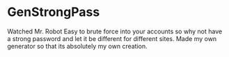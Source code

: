 # GenStrongPass

Watched Mr. Robot
Easy to brute force into your accounts so why not have a strong password and let it be different for different sites.
Made my own generator so that its absolutely my own creation.
